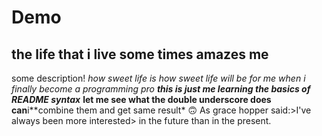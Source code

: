 # Demo

## the life that i live some times amazes me
some description!
*how sweet life is*
_how sweet life will be for me when i finally become a programming pro_
**_this is just me learning the basics of README syntax_**
__let me see what the double underscore does__
**can**i**combine them and get same result* :upside_down_face:
As grace hopper said:>I've always been more interested> in the future than in the present.
